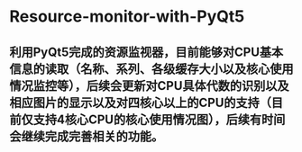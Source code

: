 # Resource-monitor-with-PyQt5
## 利用PyQt5完成的资源监视器，目前能够对CPU基本信息的读取（名称、系列、各级缓存大小以及核心使用情况监控等），后续会更新对CPU具体代数的识别以及相应图片的显示以及对四核心以上的CPU的支持（目前仅支持4核心CPU的核心使用情况图），后续有时间会继续完成完善相关的功能。
